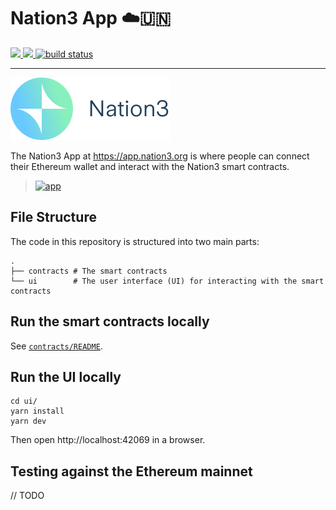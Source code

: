 # Nation3 App ☁️🇺🇳

<a href="https://github.com/nation3/app/graphs/contributors" alt="Contributors">
  <img src="https://img.shields.io/github/contributors/nation3/app" />
</a>
<a href="https://github.com/nation3/app/pulse" alt="Activity">
  <img src="https://img.shields.io/github/commit-activity/m/nation3/app" />
</a>
<a href="https://circleci.com/gh/nation3/app/tree/main">
  <img src="https://img.shields.io/circleci/project/github/nation3/app/main" alt="build status">
</a>

---

[![](/ui/public/logo.svg)](https://app.nation3.org)

The Nation3 App at https://app.nation3.org is where people can connect their Ethereum wallet and interact with the Nation3 smart contracts.

> [![app](https://user-images.githubusercontent.com/95955389/169034356-f1fdb540-d65b-4c1b-bd4d-21c76f7f8af3.png)](https://app.nation3.org)

## File Structure

The code in this repository is structured into two main parts:

```
.
├── contracts # The smart contracts
└── ui        # The user interface (UI) for interacting with the smart contracts
```

## Run the smart contracts locally

See [`contracts/README`](https://github.com/nation3/app/blob/main/contracts/README.md).

## Run the UI locally

```
cd ui/
yarn install
yarn dev
```

Then open http://localhost:42069 in a browser.

## Testing against the Ethereum mainnet

// TODO

